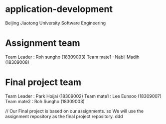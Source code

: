 # application-development
Beijing Jiaotong University Software Engineering

# Assignment team
Team Leader : Roh sungho (18309003) Team mate1 : Nabil Madih (18309008)

# Final project team
Team Leader : Park Hoijai (18309002) Team mate1 : Lee Eunsoo (18309007) Team mate2 : Roh Sungho (18309003)

// Our Final project is based on our assignments. so We will use the assignment repository as the final project repository.
ddd
